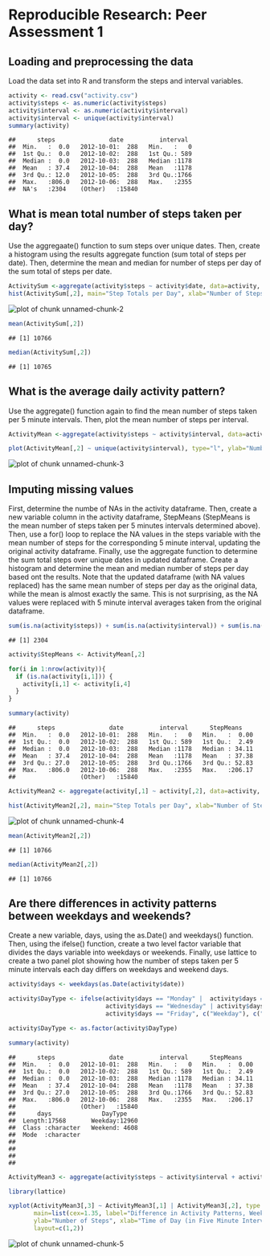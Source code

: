 
# Reproducible Research: Peer Assessment 1


## Loading and preprocessing the data
Load the data set into R and transform the steps and interval variables.

```r
activity <- read.csv("activity.csv")
activity$steps <- as.numeric(activity$steps)
activity$interval <- as.numeric(activity$interval)
activity$interval <- unique(activity$interval)
summary(activity)
```

```
##      steps               date          interval   
##  Min.   :  0.0   2012-10-01:  288   Min.   :   0  
##  1st Qu.:  0.0   2012-10-02:  288   1st Qu.: 589  
##  Median :  0.0   2012-10-03:  288   Median :1178  
##  Mean   : 37.4   2012-10-04:  288   Mean   :1178  
##  3rd Qu.: 12.0   2012-10-05:  288   3rd Qu.:1766  
##  Max.   :806.0   2012-10-06:  288   Max.   :2355  
##  NA's   :2304    (Other)   :15840
```

## What is mean total number of steps taken per day?
Use the aggregaate() function to sum steps over unique dates. Then, create a histogram using the results aggregate function (sum total of steps per date). Then, determine the mean and median for number of steps per day of the sum total of steps per date.

```r
ActivitySum <-aggregate(activity$steps ~ activity$date, data=activity, sum, na.rm=TRUE)
hist(ActivitySum[,2], main="Step Totals per Day", xlab="Number of Steps", breaks=10)
```

![plot of chunk unnamed-chunk-2](figure/unnamed-chunk-2.png) 

```r
mean(ActivitySum[,2])
```

```
## [1] 10766
```

```r
median(ActivitySum[,2])
```

```
## [1] 10765
```

## What is the average daily activity pattern?
Use the aggregate() function again to find the mean number of steps taken per 5 minute intervals. Then, plot the mean number of steps per interval. 

```r
ActivityMean <-aggregate(activity$steps ~ activity$interval, data=activity, mean, na.rm=TRUE)

plot(ActivityMean[,2] ~ unique(activity$interval), type="l", ylab="Number of Steps", xlab="Time of Day (in Five Minute Intervals)", main="Average Number of Steps at Different Times of Day")
```

![plot of chunk unnamed-chunk-3](figure/unnamed-chunk-3.png) 

## Imputing missing values
First, determine the numbe of NAs in the activity dataframe. Then, create a new variable column in the activity dataframe, StepMeans (StepMeans is the mean number of steps taken per 5 minutes intervals determined above). Then, use a for() loop to replace the NA values in the steps variable with the mean number of steps for the corresponding 5 minute interval, updating the original activity dataframe. Finally, use the aggregate function to determine the sum total steps over unique dates in updated dataframe. Create a histogram and determine the mean and median number of steps per day based ont the results. Note that the updated dataframe (with NA values replaced) has the same mean number of steps per day as the original data, while the mean is almost exactly the same. This is not surprising, as the NA values were replaced with 5 minute interval averages taken from the original dataframe. 

```r
sum(is.na(activity$steps)) + sum(is.na(activity$interval)) + sum(is.na(activity$date))
```

```
## [1] 2304
```

```r
activity$StepMeans <- ActivityMean[,2]

for(i in 1:nrow(activity)){
  if (is.na(activity[i,1])) {
    activity[i,1] <- activity[i,4]
  }
}

summary(activity)
```

```
##      steps               date          interval      StepMeans     
##  Min.   :  0.0   2012-10-01:  288   Min.   :   0   Min.   :  0.00  
##  1st Qu.:  0.0   2012-10-02:  288   1st Qu.: 589   1st Qu.:  2.49  
##  Median :  0.0   2012-10-03:  288   Median :1178   Median : 34.11  
##  Mean   : 37.4   2012-10-04:  288   Mean   :1178   Mean   : 37.38  
##  3rd Qu.: 27.0   2012-10-05:  288   3rd Qu.:1766   3rd Qu.: 52.83  
##  Max.   :806.0   2012-10-06:  288   Max.   :2355   Max.   :206.17  
##                  (Other)   :15840
```

```r
ActivityMean2 <- aggregate(activity[,1] ~ activity[,2], data=activity, sum, na.rm=TRUE)

hist(ActivityMean2[,2], main="Step Totals per Day", xlab="Number of Steps", breaks=10)
```

![plot of chunk unnamed-chunk-4](figure/unnamed-chunk-4.png) 

```r
mean(ActivityMean2[,2])
```

```
## [1] 10766
```

```r
median(ActivityMean2[,2])
```

```
## [1] 10766
```

## Are there differences in activity patterns between weekdays and weekends?
Create a new variable, days, using the as.Date() and weekdays() function. Then, using the ifelse() function, create a two level factor variable that divides the days variable into weekdays or weekends. Finally, use lattice  to create a two panel plot showing how the number of steps taken per 5 minute intervals each day differs on weekdays and weekend days.

```r
activity$days <- weekdays(as.Date(activity$date))

activity$DayType <- ifelse(activity$days == "Monday" |  activity$days == "Tuesday" |
                           activity$days == "Wednesday" | activity$days == "Thursday" | 
                           activity$days == "Friday", c("Weekday"), c("Weekend"))

activity$DayType <- as.factor(activity$DayType)

summary(activity)
```

```
##      steps               date          interval      StepMeans     
##  Min.   :  0.0   2012-10-01:  288   Min.   :   0   Min.   :  0.00  
##  1st Qu.:  0.0   2012-10-02:  288   1st Qu.: 589   1st Qu.:  2.49  
##  Median :  0.0   2012-10-03:  288   Median :1178   Median : 34.11  
##  Mean   : 37.4   2012-10-04:  288   Mean   :1178   Mean   : 37.38  
##  3rd Qu.: 27.0   2012-10-05:  288   3rd Qu.:1766   3rd Qu.: 52.83  
##  Max.   :806.0   2012-10-06:  288   Max.   :2355   Max.   :206.17  
##                  (Other)   :15840                                  
##      days              DayType     
##  Length:17568       Weekday:12960  
##  Class :character   Weekend: 4608  
##  Mode  :character                  
##                                    
##                                    
##                                    
## 
```

```r
ActivityMean3 <- aggregate(activity$steps ~ activity$interval + activity$DayType, data=activity, mean)

library(lattice)

xyplot(ActivityMean3[,3] ~ ActivityMean3[,1] | ActivityMean3[,2], type ="l",
       main=list(cex=1.35, label="Difference in Activity Patterns, Weekends vs. Weekdays"),
       ylab="Number of Steps", xlab="Time of Day (in Five Minute Intervals)",
       layout=c(1,2))
```

![plot of chunk unnamed-chunk-5](figure/unnamed-chunk-5.png) 

